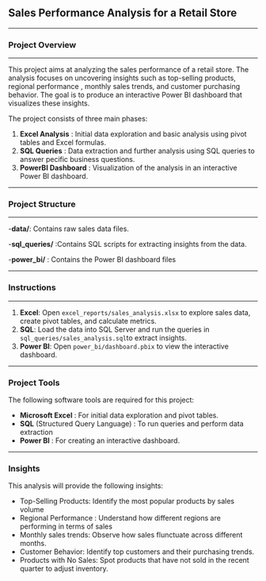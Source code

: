## Sales Performance Analysis for a Retail Store
---

### Project Overview
---

This project aims at analyzing the sales performance of a retail store. The analysis focuses on uncovering insights such as top-selling products, regional performance , monthly sales trends, and customer purchasing behavior. The goal is to produce an interactive Power BI dashboard that visualizes these insights.

The project consists of three main phases: 
 1. **Excel Analysis** : Initial data exploration and basic analysis using pivot tables and Excel formulas.
 2. **SQL Queries** : Data extraction and further analysis using SQL queries to answer pecific business questions.
 3. **PowerBI Dashboard** : Visualization of the analysis in an interactive Power BI dashboard.

---
### Project Structure
---
-**data/**: Contains raw sales data files.

-**sql_queries/** :Contains SQL scripts for extracting insights from the data.

-**power_bi/** : Contains the Power BI dashboard files

---
### Instructions
---
1. **Excel**: Open `excel_reports/sales_analysis.xlsx` to explore sales data, create pivot tables, and calculate metrics.
2. **SQL**: Load the data into SQL Server and run the queries in `sql_queries/sales_analysis.sql`to extract insights.
3. **Power BI**: Open `power_bi/dashboard.pbix` to view the interactive dashboard.
   
---

### Project Tools

The following software tools are required for this project:

- **Microsoft Excel** : For initial data exploration and pivot tables.
- **SQL** (Structured Query Language) : To run queries and perform data extraction
- **Power BI** : For creating an interactive dashboard.

---
### Insights

This analysis will provide the following insights:
- Top-Selling Products: Identify the most popular products by sales volume
- Regional Performance : Understand how different regions are performing in terms of sales
- Monthly sales trends: Observe how sales flunctuate across different months.
- Customer Behavior: Identify top customers and their purchasing trends.
- Products with No Sales: Spot products that have not sold in the  recent quarter to adjust inventory.


